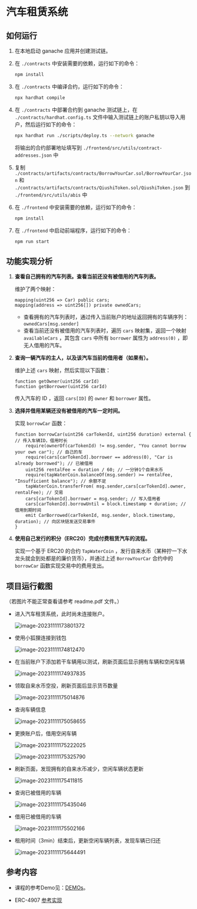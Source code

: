 # 汽车租赁系统

## 如何运行

1. 在本地启动 ganache 应用并创建测试链。

2. 在 `./contracts` 中安装需要的依赖，运行如下的命令：
    ```bash
    npm install
    ```
3. 在 `./contracts` 中编译合约，运行如下的命令：
    ```bash
    npx hardhat compile
    ```
4. 在 `./contracts` 中部署合约到 ganache 测试链上，在 `./contracts/hardhat.config.ts` 文件中输入测试链上的账户私钥以导入用户，然后运行如下的命令：
	```bash
	npx hardhat run ./scripts/deploy.ts --network ganache
	```
	将输出的合约部署地址填写到 `./frontend/src/utils/contract-addresses.json` 中
5. 复制 `./contracts/artifacts/contracts/BorrowYourCar.sol/BorrowYourCar.json` 和 `./contracts/artifacts/contracts/QiushiToken.sol/QiushiToken.json` 到 `./frontend/src/utils/abis` 中
6. 在 `./frontend` 中安装需要的依赖，运行如下的命令：
    ```bash
    npm install
    ```
7. 在 `./frontend` 中启动前端程序，运行如下的命令：
    ```bash
    npm run start
    ```

## 功能实现分析

1. **查看自己拥有的汽车列表。查看当前还没有被借用的汽车列表。**
	
 	维护了两个映射：
	
	```solidity
	mapping(uint256 => Car) public cars;
	mapping(address => uint256[]) private ownedCars;
	```
	+ 查看拥有的汽车列表时，通过传入当前账户的地址返回拥有的车辆序列：`ownedCars[msg.sender]`
	+ 查看当前还没有被借用的汽车列表时，遍历 `cars` 映射集，返回一个映射 `availableCars` ，其包含 `cars` 中所有 `borrower` 属性为 `address(0)` ，即无人借用的汽车。
2. **查询一辆汽车的主人，以及该汽车当前的借用者（如果有）。**

	维护上述 `cars` 映射，然后实现以下函数：
	```solidity
	function getOwner(uint256 carId)
	function getBorrower(uint256 carId)
	```
	传入汽车的 ID ，返回 `cars[ID]` 的 `owner` 和 `borrower` 属性。

3. **选择并借用某辆还没有被借用的汽车一定时间。**
	
 	实现 `borrowCar` 函数：
	```solidity
	function borrowCar(uint256 carTokenId, uint256 duration) external { // 传入车辆ID，借用时长
		require(ownerOf(carTokenId) != msg.sender, "You cannot borrow your own car"); // 自己的车
    	require(cars[carTokenId].borrower == address(0), "Car is already borrowed"); // 已被借用
    	uint256 rentalFee = duration / 60; // 一分钟1个自来水币
    	require(tapWaterCoin.balanceOf(msg.sender) >= rentalFee, "Insufficient balance"); // 余额不足
    	tapWaterCoin.transferFrom( msg.sender,cars[carTokenId].owner, rentalFee); // 交易
    	cars[carTokenId].borrower = msg.sender; // 写入借用者
    	cars[carTokenId].borrowUntil = block.timestamp + duration; // 借用到期时间
    	emit CarBorrowed(carTokenId, msg.sender, block.timestamp, duration); // 向区块链发送交易事件
    }
	```
 
4. **使用自己发行的积分（ERC20）完成付费租赁汽车的流程。**

	实现一个基于 ERC20 的合约 `TapWaterCoin` ，发行自来水币（某种拧一下水龙头就会到处都是的廉价货币），并通过上述 `BorrowYourCar` 合约中的 `borrowCar` 函数实现交易中的费用支出。

## 项目运行截图

（若图片不能正常查看请参考 readme.pdf 文件。）

+ 进入汽车租赁系统，此时尚未连接账户。

	![image-20231111173801372](C:\Users\Yang\AppData\Roaming\Typora\typora-user-images\image-20231111173801372.png)

+ 使用小狐狸连接到钱包

  ![image-20231111174812470](C:\Users\Yang\AppData\Roaming\Typora\typora-user-images\image-20231111174812470.png)

+ 在当前账户下添加若干车辆用以测试，刷新页面后显示拥有车辆和空闲车辆

  ![image-20231111174937835](C:\Users\Yang\AppData\Roaming\Typora\typora-user-images\image-20231111174937835.png)

+ 领取自来水币空投，刷新页面后显示货币数量

  ![image-20231111175014876](C:\Users\Yang\AppData\Roaming\Typora\typora-user-images\image-20231111175014876.png)

+ 查询车辆信息

  ![image-20231111175058655](C:\Users\Yang\AppData\Roaming\Typora\typora-user-images\image-20231111175058655.png)

+ 更换账户后，借用空闲车辆

  ![image-20231111175222025](C:\Users\Yang\AppData\Roaming\Typora\typora-user-images\image-20231111175222025.png)

  ![image-20231111175325790](C:\Users\Yang\AppData\Roaming\Typora\typora-user-images\image-20231111175325790.png)

+ 刷新页面，发现拥有的自来水币减少，空闲车辆状态更新

  ![image-20231111175411815](C:\Users\Yang\AppData\Roaming\Typora\typora-user-images\image-20231111175411815.png)

+ 查询已被借用的车辆

  ![image-20231111175435046](C:\Users\Yang\AppData\Roaming\Typora\typora-user-images\image-20231111175435046.png)

+ 借用已被借用的车辆

  ![image-20231111175502166](C:\Users\Yang\AppData\Roaming\Typora\typora-user-images\image-20231111175502166.png)

+ 租用时间（3min）结束后，更新空闲车辆列表，发现车辆已归还

  ![image-20231111175644491](C:\Users\Yang\AppData\Roaming\Typora\typora-user-images\image-20231111175644491.png)

## 参考内容

- 课程的参考Demo见：[DEMOs](https://github.com/LBruyne/blockchain-course-demos)。

- ERC-4907 [参考实现](https://eips.ethereum.org/EIPS/eip-4907)
